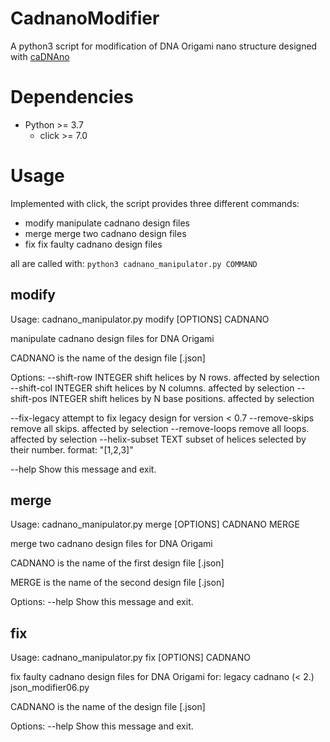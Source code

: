 # CadnanoModifier

A python3 script for modification of DNA Origami nano structure designed with [caDNAno](https://cadnano.readthedocs.io/en/master/#)

# Dependencies

* Python >= 3.7
  * click >= 7.0


# Usage

Implemented with click, the script provides three different commands:
  * modify  manipulate cadnano design files
  * merge   merge two cadnano design files
  * fix     fix faulty cadnano design files 
  
  all are called with:
  ```python3 cadnano_manipulator.py COMMAND```

## modify
Usage: cadnano_manipulator.py modify [OPTIONS] CADNANO

  manipulate cadnano design files for DNA Origami

  CADNANO is the name of the design file [.json]

Options:
  --shift-row INTEGER  shift helices by N rows. affected by selection
  --shift-col INTEGER  shift helices by N columns. affected by selection
  --shift-pos INTEGER  shift helices by N base positions. affected by
                       selection

  --fix-legacy         attempt to fix legacy design for version < 0.7
  --remove-skips       remove all skips. affected by selection
  --remove-loops       remove all loops. affected by selection
  --helix-subset TEXT  subset of helices selected by their number. format:
                       "[1,2,3]"

  --help               Show this message and exit.

## merge
Usage: cadnano_manipulator.py merge [OPTIONS] CADNANO MERGE

  merge two cadnano design files for DNA Origami

  CADNANO is the name of the first design file [.json]

  MERGE is the name of the second design file [.json]

Options:
  --help  Show this message and exit.

## fix
Usage: cadnano_manipulator.py fix [OPTIONS] CADNANO

  fix faulty cadnano design files for DNA Origami for: legacy cadnano (< 2.)
  json_modifier06.py

  CADNANO is the name of the design file [.json]

Options:
  --help  Show this message and exit.
